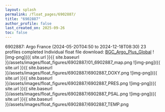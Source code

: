 ```yaml
---
layout: splash
permalink: /float_pages/6902887/
title: "6902887"
author_profile: false
last_created_on: 2025-09-26
toc: false
---
```

 
6902887: Argo France (2024-05-20T04:50 to 2024-12-18T08:30)
23 profiles completed
Individual float file download: [BGC_Argo_Plus_Global](https://ftp.soest.hawaii.edu/bgc_argo_plus/Individual_Floats/outliers_removed/6902887_Sprof_processed.nc)
![img-png]({{ site.url }}{{ site.baseurl }}/assets/images/float_figures/6902887/01_6902887_map.png
![img-png]({{ site.url }}{{ site.baseurl }}/assets/images/float_figures/6902887/6902887_DOXY.png
![img-png]({{ site.url }}{{ site.baseurl }}/assets/images/float_figures/6902887/6902887_PRES.png
![img-png]({{ site.url }}{{ site.baseurl }}/assets/images/float_figures/6902887/6902887_PSAL.png
![img-png]({{ site.url }}{{ site.baseurl }}/assets/images/float_figures/6902887/6902887_TEMP.png
